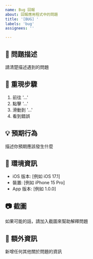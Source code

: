 ```yaml
---
name: Bug 回報
about: 回報應用程式中的問題
title: '[BUG] '
labels: 'bug'
assignees: ''

---
```


## 🐛 問題描述
請清楚描述遇到的問題

## 🔄 重現步驟
1. 前往 '...'
2. 點擊 '...'
3. 滑動到 '...'
4. 看到錯誤

## 💡 預期行為
描述你預期應該發生什麼

## 📱 環境資訊
- iOS 版本: [例如 iOS 17.1]
- 裝置: [例如 iPhone 15 Pro]
- App 版本: [例如 1.0.0]

## 📷 截圖
如果可能的話，請加入截圖來幫助解釋問題

## 📝 額外資訊
新增任何其他關於問題的資訊